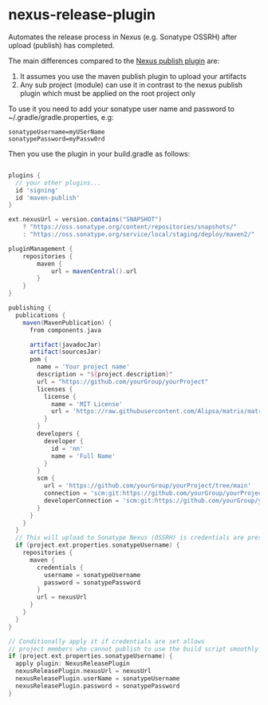 # nexus-release-plugin
Automates the release process in Nexus (e.g. Sonatype OSSRH) after upload (publish) has completed.

The main differences compared to the [Nexus publish plugin](https://github.com/gradle-nexus/publish-plugin) are:
1. It assumes you use the maven publish plugin to upload your artifacts
2. Any sub project (module) can use it in contrast to the nexus publish plugin which must be applied on the root project only

To use it you need to add your sonatype user name and password to
~/.gradle/gradle.properties, e.g:

```properties
sonatypeUsername=myUSerName
sonatypePassword=myPassw0rd
```

Then you use the plugin in your build.gradle as follows:

```groovy

plugins {
  // your other plugins...
  id 'signing'
  id 'maven-publish'
}

ext.nexusUrl = version.contains("SNAPSHOT")
    ? "https://oss.sonatype.org/content/repositories/snapshots/"
    : "https://oss.sonatype.org/service/local/staging/deploy/maven2/"

pluginManagement {
    repositories {
        maven {
            url = mavenCentral().url
        }
    }
}

publishing {
  publications {
    maven(MavenPublication) {
      from components.java

      artifact(javadocJar)
      artifact(sourcesJar)
      pom {
        name = 'Your project name'
        description = "${project.description}"
        url = "https://github.com/yourGroup/yourProject"
        licenses {
          license {
            name = 'MIT License'
            url = 'https://raw.githubusercontent.com/Alipsa/matrix/matrix-core/main/LICENSE'
          }
        }
        developers {
          developer {
            id = 'nn'
            name = 'Full Name'
          }
        }
        scm {
          url = 'https://github.com/yourGroup/yourProject/tree/main'
          connection = 'scm:git:https://github.com/yourGroup/yourProject.git'
          developerConnection = 'scm:git:https://github.com/yourGroup/yourProject.git'
        }
      }
    }
  }
  // This will upload to Sonatype Nexus (OSSRH) is credentials are present 
  if (project.ext.properties.sonatypeUsername) {
    repositories {
      maven {
        credentials {
          username = sonatypeUsername
          password = sonatypePassword
        }
        url = nexusUrl
      }
    }
  }
}

// Conditionally apply it if credentials are set allows 
// project members who cannot publish to use the build script smoothly
if (project.ext.properties.sonatypeUsername) {
  apply plugin: NexusReleasePlugin
  nexusReleasePlugin.nexusUrl = nexusUrl
  nexusReleasePlugin.userName = sonatypeUsername
  nexusReleasePlugin.password = sonatypePassword
}
```